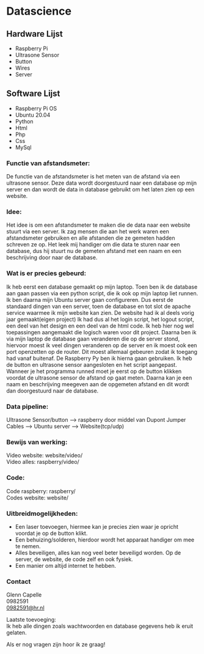 # Datascience

## Hardware Lijst
-   Raspberry Pi
-   Ultrasone Sensor
-   Button
-   Wires
-   Server

## Software Lijst
-   Raspberry Pi OS
-   Ubuntu 20.04
-   Python
-   Html
-   Php
-   Css
-   MySql

### Functie van afstandsmeter: 
De functie van de afstandsmeter is het meten van de afstand via een ultrasone sensor. Deze data wordt doorgestuurd naar een database op mijn server en dan wordt de data in database gebruikt om het laten zien op een website.

### Idee: 
Het idee is om een afstandsmeter te maken die de data naar een website stuurt via een server. Ik zag mensen die aan het werk waren een afstandsmeter gebruiken en alle afstanden die ze gemeten hadden schreven ze op. Het leek mij handiger om die data te sturen naar een database, dus hij stuurt nu de gemeten afstand met een naam en een beschrijving door naar de database.

### Wat is er precies gebeurd:
Ik heb eerst een database gemaakt op mijn laptop. Toen ben ik de database aan gaan passen via een python script, die ik ook op mijn laptop liet runnen. Ik ben daarna mijn Ubuntu server gaan configureren. Dus eerst de standaard dingen van een server, toen de database en tot slot de apache service waarmee ik mijn website kan zien. De website had ik al deels vorig jaar gemaakt(eigen project) Ik had dus al het login script, het logout script, een deel van het design en een deel van de html code. Ik heb hier nog wel toepassingen aangemaakt die logisch waren voor dit project. Daarna ben ik via mijn laptop de database gaan veranderen die op de server stond, hiervoor moest ik veel dingen veranderen op de server en ik moest ook een port openzetten op de router. Dit moest allemaal gebeuren zodat ik toegang had vanaf buitenaf. De Raspberry Py ben ik hierna gaan gebruiken. Ik heb de button en ultrasone sensor aangesloten en het script aangepast. Wanneer je het programma runned moet je eerst op de button klikken voordat de ultrasone sensor de afstand op gaat meten. Daarna kan je een naam en beschrijving meegeven aan de opgemeten afstand en dit wordt dan doorgestuurd naar de database. 

### Data pipeline:
Ultrasone Sensor/button --> raspberry door middel van Dupont Jumper Cables --> Ubuntu server --> Website(tcp/udp)

### Bewijs van werking: 
Video website: website/video/<br>
Video alles: raspberry/video/

### Code: 
Code raspberry: raspberry/<br>
Codes website: website/

### Uitbreidmogelijkheden: 
-   Een laser toevoegen, hiermee kan je precies zien waar je opricht voordat je op de button klikt.
-   Een behuizing/solderen, hierdoor wordt het apparaat handiger om mee te nemen.
-   Alles beveiligen, alles kan nog veel beter beveiligd worden. Op de server, de website, de code zelf en ook fysiek.
-   Een manier om altijd internet te hebben.

### Contact
Glenn Capelle<br>
0982591<br>
0982591@hr.nl

Laatste toevoeging:<br>
Ik heb alle dingen zoals wachtwoorden en database gegevens heb ik eruit gelaten.

Als er nog vragen zijn hoor ik ze graag!
